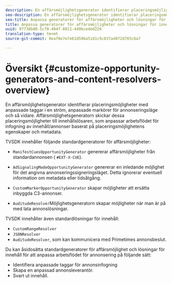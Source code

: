 ```yaml
---
description: En affärsmöjlighetsgenerator identifierar placeringsmöjligheter med anpassade taggar i en ström, anpassade markörer för annonseringsläge och så vidare. Affärsmöjlighetsgeneratorn skickar dessa placeringsmöjligheter till innehållslösaren, som anpassar arbetsflödet för infogning av innehåll/annonser baserat på placeringsmöjlighetens egenskaper och metadata.
seo-description: En affärsmöjlighetsgenerator identifierar placeringsmöjligheter med anpassade taggar i en ström, anpassade markörer för annonseringsläge och så vidare. Affärsmöjlighetsgeneratorn skickar dessa placeringsmöjligheter till innehållslösaren, som anpassar arbetsflödet för infogning av innehåll/annonser baserat på placeringsmöjlighetens egenskaper och metadata.
seo-title: Anpassa generatorer för affärsmöjligheter och lösningar för innehåll
title: Anpassa generatorer för affärsmöjligheter och lösningar för innehåll
uuid: 97738b80-5cf8-494f-8811-449bceded220
translation-type: tm+mt
source-git-commit: 0eaf0e7e7e61d596a51d1c9c837ad072d703c6a7

---
```



# Översikt {#customize-opportunity-generators-and-content-resolvers-overview}

En affärsmöjlighetsgenerator identifierar placeringsmöjligheter med anpassade taggar i en ström, anpassade markörer för annonseringsläge och så vidare. Affärsmöjlighetsgeneratorn skickar dessa placeringsmöjligheter till innehållslösaren, som anpassar arbetsflödet för infogning av innehåll/annonser baserat på placeringsmöjlighetens egenskaper och metadata.

TVSDK innehåller följande standardgeneratorer för affärsmöjligheter:

* `ManifestCuesOpportunityGenerator` genererar affärsmöjligheter från standardannonsen ( `#EXT-X-CUE`).

* `AdSignalingModeOpportunityGenerator` genererar en inledande möjlighet för det angivna annonseringssigneringsläget. Detta ignorerar eventuell information om metadata eller tidsåtgång.
* `CustomMarkerOpportunityGenerator` skapar möjligheter att ersätta inbyggda C3-annonser.
* `AuditudeResolver`Möjlighetsgeneratorn skapar möjligheter när man är på med lata annonslösningar.

TVSDK innehåller även standardlösningar för innehåll:

* `CustomRangeResolver`
* `JSONResolver`
* `AuditudeResolver`, som kan kommunicera med Primetimes annonsbeslut.

Du kan åsidosätta standardgeneratorer för affärsmöjlighet och lösningar för innehåll för att anpassa arbetsflödet för annonsering på följande sätt:

* Identifiera anpassade taggar för annonsinfogning
* Skapa en anpassad annonsleverantör.
* Svart ut innehåll.